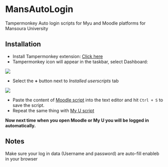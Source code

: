 # MansAutoLogin
Tampermonkey Auto login scripts for Myu and Moodle platforms for Mansoura University

## Installation

 - Install Tampermonkey extension: [Click here](https://www.tampermonkey.net/)
 - Tampermonkey icon will appear in the taskbar, select Dashboard:
 
 ![](https://i.imgur.com/VsPCZgQ.png)
 - Select the **+** button next to *Installed userscripts* tab
 
 ![](https://i.imgur.com/YsXC3Ou.png)
 - Paste the content of [Moodle script](https://github.com/elmoiv/MansAutoLogin/blob/main/Moodle.js) into the text editor and hit `Ctrl + S` to save the script.
 - Repeat the same thing with [My U script](https://github.com/elmoiv/MansAutoLogin/blob/main/My%20U.js)
 
 **Now next time when you open Moodle or My U you will be logged in automatically.**
 
 ## Notes
 Make sure your log in data (Username and password) are auto-fill enableb in your browser
